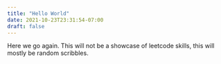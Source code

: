 ```yaml
---
title: "Hello World"
date: 2021-10-23T23:31:54-07:00
draft: false
---
```


Here we go again. This will not be a showcase of leetcode skills, this will mostly be random scribbles.
